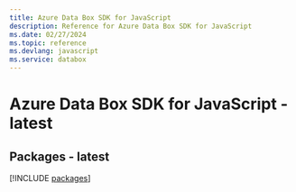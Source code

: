 ```yaml
---
title: Azure Data Box SDK for JavaScript
description: Reference for Azure Data Box SDK for JavaScript
ms.date: 02/27/2024
ms.topic: reference
ms.devlang: javascript
ms.service: databox
---
```

# Azure Data Box SDK for JavaScript - latest
## Packages - latest
[!INCLUDE [packages](data-box-index.md)]